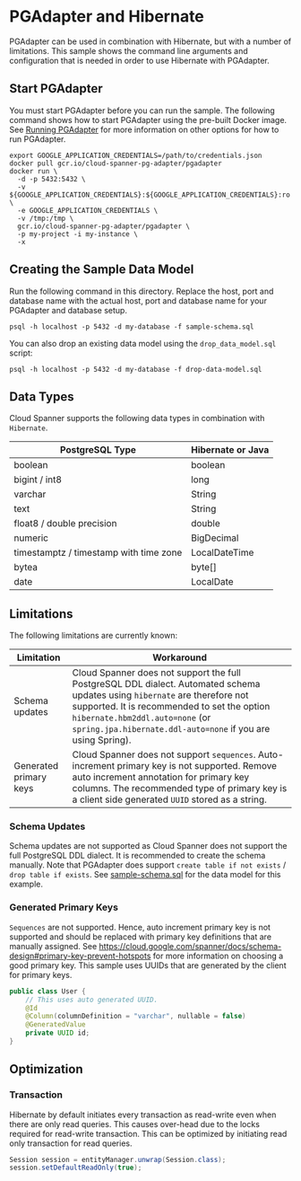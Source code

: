 # PGAdapter and Hibernate

PGAdapter can be used in combination with Hibernate, but with a number of limitations. This sample
shows the command line arguments and configuration that is needed in order to use Hibernate with
PGAdapter.

## Start PGAdapter
You must start PGAdapter before you can run the sample. The following command shows how to start PGAdapter using the
pre-built Docker image. See [Running PGAdapter](../../../README.md#usage) for more information on other options for how
to run PGAdapter.

```shell
export GOOGLE_APPLICATION_CREDENTIALS=/path/to/credentials.json
docker pull gcr.io/cloud-spanner-pg-adapter/pgadapter
docker run \
  -d -p 5432:5432 \
  -v ${GOOGLE_APPLICATION_CREDENTIALS}:${GOOGLE_APPLICATION_CREDENTIALS}:ro \
  -e GOOGLE_APPLICATION_CREDENTIALS \
  -v /tmp:/tmp \
  gcr.io/cloud-spanner-pg-adapter/pgadapter \
  -p my-project -i my-instance \
  -x
```

## Creating the Sample Data Model
Run the following command in this directory. Replace the host, port and database name with the actual host, port and
database name for your PGAdapter and database setup.

```shell
psql -h localhost -p 5432 -d my-database -f sample-schema.sql
```

You can also drop an existing data model using the `drop_data_model.sql` script:

```shell
psql -h localhost -p 5432 -d my-database -f drop-data-model.sql
```

## Data Types
Cloud Spanner supports the following data types in combination with `Hibernate`.

| PostgreSQL Type                        | Hibernate or Java |
|----------------------------------------|-------------------|
| boolean                                | boolean           |
| bigint / int8                          | long              |
| varchar                                | String            |
| text                                   | String            |
| float8 / double precision              | double            |
| numeric                                | BigDecimal        |
| timestamptz / timestamp with time zone | LocalDateTime     |
| bytea                                  | byte[]            |
| date                                   | LocalDate         |

## Limitations
The following limitations are currently known:

| Limitation             | Workaround                                                                                                                                                                                                                                                                    |
|------------------------|-------------------------------------------------------------------------------------------------------------------------------------------------------------------------------------------------------------------------------------------------------------------------------|
| Schema updates         | Cloud Spanner does not support the full PostgreSQL DDL dialect. Automated schema updates using `hibernate` are therefore not supported. It is recommended to set the option `hibernate.hbm2ddl.auto=none` (or `spring.jpa.hibernate.ddl-auto=none` if you are using Spring).  |
| Generated primary keys | Cloud Spanner does not support `sequences`. Auto-increment primary key is not supported. Remove auto increment annotation for primary key columns. The recommended type of primary key is a client side generated `UUID` stored as a string.                                  |


### Schema Updates
Schema updates are not supported as Cloud Spanner does not support the full PostgreSQL DDL dialect. It is recommended to
create the schema manually. Note that PGAdapter does support `create table if not exists` / `drop table if exists`.
See [sample-schema.sql](src/main/resources/sample-schema-sql) for the data model for this example.

### Generated Primary Keys
`Sequences` are not supported. Hence, auto increment primary key is not supported and should be replaced with primary key definitions that
are manually assigned. See https://cloud.google.com/spanner/docs/schema-design#primary-key-prevent-hotspots
for more information on choosing a good primary key. This sample uses UUIDs that are generated by the client for primary
keys.

```java
public class User {
	// This uses auto generated UUID.
    @Id
    @Column(columnDefinition = "varchar", nullable = false)
    @GeneratedValue
    private UUID id;
}
```

## Optimization

### Transaction
Hibernate by default initiates every transaction as read-write even when there
are only read queries. This causes over-head due to the locks required for read-write
transaction.
This can be optimized by initiating read only transaction for read queries.

```java
Session session = entityManager.unwrap(Session.class);
session.setDefaultReadOnly(true);
```
